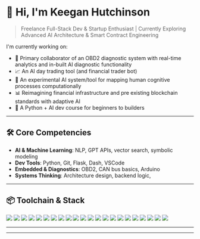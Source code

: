 # 👋 Hi, I'm Keegan Hutchinson

> Freelance Full-Stack Dev & Startup Enthusiast | Currently Exploring Advanced AI Architecture & Smart Contract Engineering

I'm currently working on:
- 🧰 Primary collaborator of an OBD2 diagnostic system with real-time analytics and in-built AI diagnostic functionality
- 📈 An AI day trading tool (and financial trader bot)
- 🧠 An experimental AI system/tool for mapping human cognitive processes computationally   
- 📊 Reimagining financial infrastructure and pre existing blockchain standards with adaptive AI  
- 🧪 A Python + AI dev course for beginners to builders

---

## 🛠 Core Competencies

- **AI & Machine Learning**: NLP, GPT APIs, vector search, symbolic modeling  
- **Dev Tools**: Python, Git, Flask, Dash, VSCode  
- **Embedded & Diagnostics**: OBD2, CAN bus basics, Arduino  
- **Systems Thinking**: Architecture design, backend logic,

---

## 📦 Toolchain & Stack

<p align="left">
  <!-- Programming Languages -->
  <img src="https://img.shields.io/badge/-Python-3776AB?style=flat&logo=python&logoColor=white" />
  <img src="https://img.shields.io/badge/-JavaScript-F7DF1E?style=flat&logo=javascript&logoColor=black" />
  <img src="https://img.shields.io/badge/-Solidity-363636?style=flat&logo=solidity&logoColor=white" />

  <!-- Web Development -->
  <img src="https://img.shields.io/badge/-HTML5-E34F26?style=flat&logo=html5&logoColor=white" />
  <img src="https://img.shields.io/badge/-CSS3-1572B6?style=flat&logo=css3&logoColor=white" />
  <img src="https://img.shields.io/badge/-React-20232A?style=flat&logo=react&logoColor=61DAFB" />

  <!-- Blockchain -->
  <img src="https://img.shields.io/badge/-Ethereum-3C3C3D?style=flat&logo=ethereum&logoColor=white" />
  <img src="https://img.shields.io/badge/-Smart_Contracts-4C4C4C?style=flat&logo=smartthings&logoColor=white" />

  <!-- Python Libraries -->
  <img src="https://img.shields.io/badge/-NumPy-013243?style=flat&logo=numpy&logoColor=white" />
  <img src="https://img.shields.io/badge/-Pandas-150458?style=flat&logo=pandas&logoColor=white" />
  <img src="https://img.shields.io/badge/-scikit--learn-F7931E?style=flat&logo=scikitlearn&logoColor=white" />
  <img src="https://img.shields.io/badge/-TensorFlow-FF6F00?style=flat&logo=tensorflow&logoColor=white" />
  <img src="https://img.shields.io/badge/-OpenAI-412991?style=flat&logo=openai&logoColor=white" />

  <!-- Tools -->
  <img src="https://img.shields.io/badge/-Git-F05032?style=flat&logo=git&logoColor=white" />
  <img src="https://img.shields.io/badge/-VSCode-007ACC?style=flat&logo=visual-studio-code&logoColor=white" />
  <img src="https://img.shields.io/badge/-Flask-000000?style=flat&logo=flask&logoColor=white" />
  <img src="https://img.shields.io/badge/-Dash-003366?style=flat&logo=plotly&logoColor=white" />

  <!-- Hardware/Embedded -->
  <img src="https://img.shields.io/badge/-Arduino-00979D?style=flat&logo=arduino&logoColor=white" />
  <img src="https://img.shields.io/badge/-ESP32-303030?style=flat&logo=espressif&logoColor=white" />

  <!-- C# -->
  <img src="https://img.shields.io/badge/-C%23-239120?style=flat&logo=c-sharp&logoColor=white" />

  <!-- .NET -->
  <img src="https://img.shields.io/badge/-.NET-512BD4?style=flat&logo=dotnet&logoColor=white" />
  
  <!-- Cisco Networking (general badge; not officially branded) -->
  <img src="https://img.shields.io/badge/-Cisco%20Networking-1BA0D7?style=flat&logo=cisco&logoColor=white" />

</p>


---

<!--
## 🚀 Featured Projects

- 🔍 **OrphicaAI** – A Jungian inspired memory-mapping and emotional resonance engine, mapping human conscience and coorelating ideas and thought processes (in the name of shadow work, of course :) ) 
- ⚙️ **OBD2-AI** – Local vehicle diagnostics system w/ real-time feedback  
- 🎓 **Python for AI Foundations** – Applied dev course in development for practical, thoughtful coders  
-->

---

<!--
**keeg-Hson/keeg-Hson** is a ✨ _special_ ✨ repository because its `README.md` (this file) appears on your GitHub profile.

Here are some ideas to get you started:

- 🔭 I’m currently working on ...
- 🌱 I’m currently learning ...
- 👯 I’m looking to collaborate on ...
- 🤔 I’m looking for help with ...
- 💬 Ask me about ...
- 📫 How to reach me: ...
- 😄 Pronouns: ...
- ⚡ Fun fact: ...
-->
